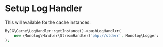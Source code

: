 # Setup Log Handler

This will available for the cache instances:

```php
ByJG\Cache\LogHandler::getInstance()->pushLogHandler(
    new \Monolog\Handler\StreamHandler('php://stderr', Monolog\Logger::DEBUG)
);
```
